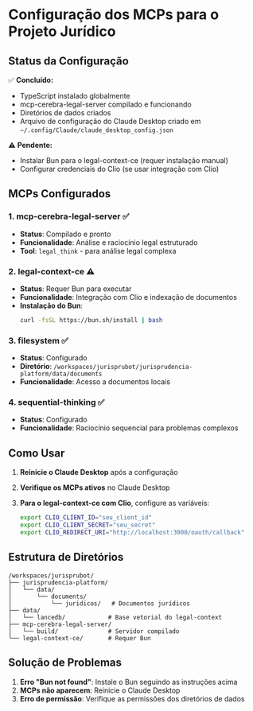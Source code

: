 # Configuração dos MCPs para o Projeto Jurídico

## Status da Configuração

✅ **Concluído:**
- TypeScript instalado globalmente
- mcp-cerebra-legal-server compilado e funcionando
- Diretórios de dados criados
- Arquivo de configuração do Claude Desktop criado em `~/.config/Claude/claude_desktop_config.json`

⚠️ **Pendente:**
- Instalar Bun para o legal-context-ce (requer instalação manual)
- Configurar credenciais do Clio (se usar integração com Clio)

## MCPs Configurados

### 1. mcp-cerebra-legal-server ✅
- **Status**: Compilado e pronto
- **Funcionalidade**: Análise e raciocínio legal estruturado
- **Tool**: `legal_think` - para análise legal complexa

### 2. legal-context-ce ⚠️
- **Status**: Requer Bun para executar
- **Funcionalidade**: Integração com Clio e indexação de documentos
- **Instalação do Bun**: 
  ```bash
  curl -fsSL https://bun.sh/install | bash
  ```

### 3. filesystem ✅
- **Status**: Configurado
- **Diretório**: `/workspaces/jurisprubot/jurisprudencia-platform/data/documents`
- **Funcionalidade**: Acesso a documentos locais

### 4. sequential-thinking ✅
- **Status**: Configurado
- **Funcionalidade**: Raciocínio sequencial para problemas complexos

## Como Usar

1. **Reinicie o Claude Desktop** após a configuração

2. **Verifique os MCPs ativos** no Claude Desktop

3. **Para o legal-context-ce com Clio**, configure as variáveis:
   ```bash
   export CLIO_CLIENT_ID="seu_client_id"
   export CLIO_CLIENT_SECRET="seu_secret"
   export CLIO_REDIRECT_URI="http://localhost:3000/oauth/callback"
   ```

## Estrutura de Diretórios

```
/workspaces/jurisprubot/
├── jurisprudencia-platform/
│   └── data/
│       └── documents/
│           └── juridicos/   # Documentos jurídicos
├── data/
│   └── lancedb/            # Base vetorial do legal-context
├── mcp-cerebra-legal-server/
│   └── build/              # Servidor compilado
└── legal-context-ce/       # Requer Bun
```

## Solução de Problemas

1. **Erro "Bun not found"**: Instale o Bun seguindo as instruções acima
2. **MCPs não aparecem**: Reinicie o Claude Desktop
3. **Erro de permissão**: Verifique as permissões dos diretórios de dados